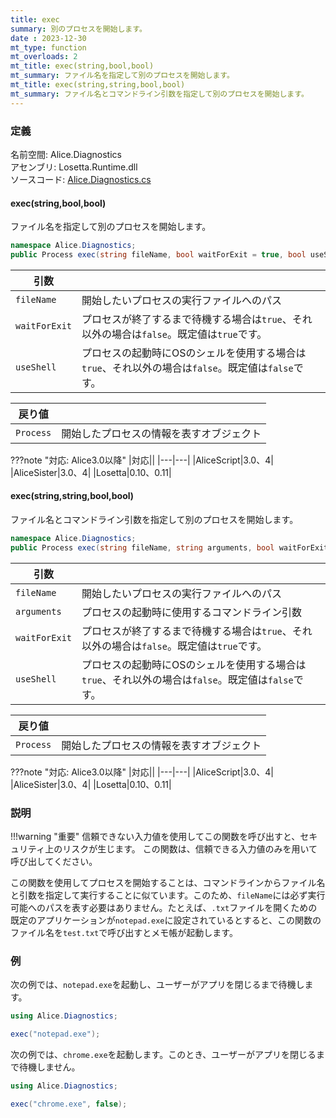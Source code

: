 ```yaml
---
title: exec
summary: 別のプロセスを開始します。
date : 2023-12-30
mt_type: function
mt_overloads: 2
mt_title: exec(string,bool,bool)
mt_summary: ファイル名を指定して別のプロセスを開始します。
mt_title: exec(string,string,bool,bool)
mt_summary: ファイル名とコマンドライン引数を指定して別のプロセスを開始します。
---
```


### 定義
名前空間: Alice.Diagnostics<br/>
アセンブリ: Losetta.Runtime.dll<br/>
ソースコード: [Alice.Diagnostics.cs](https://github.com/WSOFT-Project/Losetta/blob/master/Losetta.Runtime/Alice.Diagnostics.cs)

#### exec(string,bool,bool)

ファイル名を指定して別のプロセスを開始します。

```cs title="AliceScript"
namespace Alice.Diagnostics;
public Process exec(string fileName, bool waitForExit = true, bool useShell = false);
```

|引数| |
|-|-|
|`fileName`|開始したいプロセスの実行ファイルへのパス|
|`waitForExit`|プロセスが終了するまで待機する場合は`true`、それ以外の場合は`false`。既定値は`true`です。|
|`useShell`|プロセスの起動時にOSのシェルを使用する場合は`true`、それ以外の場合は`false`。既定値は`false`です。|

|戻り値| |
|-|-|
|`Process`|開始したプロセスの情報を表すオブジェクト|

???note "対応: Alice3.0以降"
    |対応||
    |---|---|
    |AliceScript|3.0、4|
    |AliceSister|3.0、4|
    |Losetta|0.10、0.11|

#### exec(string,string,bool,bool)

ファイル名とコマンドライン引数を指定して別のプロセスを開始します。

```cs title="AliceScript"
namespace Alice.Diagnostics;
public Process exec(string fileName, string arguments, bool waitForExit = true, bool useShell = false);
```

|引数| |
|-|-|
|`fileName`|開始したいプロセスの実行ファイルへのパス|
|`arguments`|プロセスの起動時に使用するコマンドライン引数|
|`waitForExit`|プロセスが終了するまで待機する場合は`true`、それ以外の場合は`false`。既定値は`true`です。|
|`useShell`|プロセスの起動時にOSのシェルを使用する場合は`true`、それ以外の場合は`false`。既定値は`false`です。|

|戻り値| |
|-|-|
|`Process`|開始したプロセスの情報を表すオブジェクト|

???note "対応: Alice3.0以降"
    |対応||
    |---|---|
    |AliceScript|3.0、4|
    |AliceSister|3.0、4|
    |Losetta|0.10、0.11|

### 説明

!!!warning "重要"
    信頼できない入力値を使用してこの関数を呼び出すと、セキュリティ上のリスクが生じます。
    この関数は、信頼できる入力値のみを用いて呼び出してください。

この関数を使用してプロセスを開始することは、コマンドラインからファイル名と引数を指定して実行することに似ています。このため、`fileName`には必ず実行可能へのパスを表す必要はありません。たとえば、`.txt`ファイルを開くための既定のアプリケーションが`notepad.exe`に設定されているとすると、この関数のファイル名を`test.txt`で呼び出すとメモ帳が起動します。

### 例
次の例では、`notepad.exe`を起動し、ユーザーがアプリを閉じるまで待機します。

```cs title="AliceScript"
using Alice.Diagnostics;

exec("notepad.exe");
```

次の例では、`chrome.exe`を起動します。このとき、ユーザーがアプリを閉じるまで待機しません。

```cs title="AliceScript"
using Alice.Diagnostics;

exec("chrome.exe", false);
```

